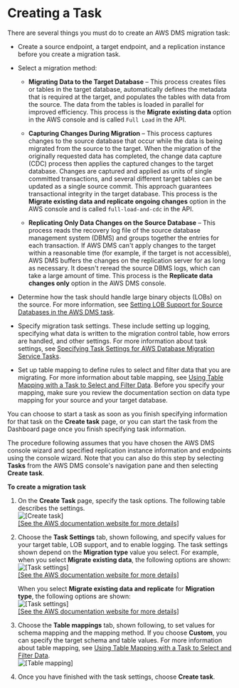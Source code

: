 # Creating a Task<a name="CHAP_Tasks.Creating"></a>

There are several things you must do to create an AWS DMS migration task:

+ Create a source endpoint, a target endpoint, and a replication instance before you create a migration task\. 

+ Select a migration method:

  + **Migrating Data to the Target Database** – This process creates files or tables in the target database, automatically defines the metadata that is required at the target, and populates the tables with data from the source\. The data from the tables is loaded in parallel for improved efficiency\. This process is the **Migrate existing data** option in the AWS console and is called `Full Load` in the API\.

  + **Capturing Changes During Migration** – This process captures changes to the source database that occur while the data is being migrated from the source to the target\. When the migration of the originally requested data has completed, the change data capture \(CDC\) process then applies the captured changes to the target database\. Changes are captured and applied as units of single committed transactions, and several different target tables can be updated as a single source commit\. This approach guarantees transactional integrity in the target database\. This process is the **Migrate existing data and replicate ongoing changes** option in the AWS console and is called `full-load-and-cdc` in the API\.

  + **Replicating Only Data Changes on the Source Database** – This process reads the recovery log file of the source database management system \(DBMS\) and groups together the entries for each transaction\. If AWS DMS can't apply changes to the target within a reasonable time \(for example, if the target is not accessible\), AWS DMS buffers the changes on the replication server for as long as necessary\. It doesn't reread the source DBMS logs, which can take a large amount of time\. This process is the **Replicate data changes only** option in the AWS DMS console\. 

+ Determine how the task should handle large binary objects \(LOBs\) on the source\. For more information, see [Setting LOB Support for Source Databases in the AWS DMS task](CHAP_Tasks.LOBSupport.md)\.

+ Specify migration task settings\. These include setting up logging, specifying what data is written to the migration control table, how errors are handled, and other settings\. For more information about task settings, see [Specifying Task Settings for AWS Database Migration Service Tasks](CHAP_Tasks.CustomizingTasks.TaskSettings.md)\.

+ Set up table mapping to define rules to select and filter data that you are migrating\. For more information about table mapping, see [Using Table Mapping with a Task to Select and Filter Data](CHAP_Tasks.CustomizingTasks.TableMapping.md)\. Before you specify your mapping, make sure you review the documentation section on data type mapping for your source and your target database\. 

You can choose to start a task as soon as you finish specifying information for that task on the **Create task** page, or you can start the task from the Dashboard page once you finish specifying task information\.

The procedure following assumes that you have chosen the AWS DMS console wizard and specified replication instance information and endpoints using the console wizard\. Note that you can also do this step by selecting **Tasks** from the AWS DMS console's navigation pane and then selecting **Create task**\. 

**To create a migration task**

1. On the **Create Task** page, specify the task options\. The following table describes the settings\.  
![\[Create task\]](http://docs.aws.amazon.com/dms/latest/userguide/images/datarep-gs-wizard4.png)    
[\[See the AWS documentation website for more details\]](http://docs.aws.amazon.com/dms/latest/userguide/CHAP_Tasks.Creating.html)

1. Choose the **Task Settings** tab, shown following, and specify values for your target table, LOB support, and to enable logging\. The task settings shown depend on the **Migration type** value you select\. For example, when you select **Migrate existing data**, the following options are shown:  
![\[Task settings\]](http://docs.aws.amazon.com/dms/latest/userguide/images/datarep-gs-wizard4-settings.png)    
[\[See the AWS documentation website for more details\]](http://docs.aws.amazon.com/dms/latest/userguide/CHAP_Tasks.Creating.html)

   When you select **Migrate existing data and replicate** for **Migration type**, the following options are shown:  
![\[Task settings\]](http://docs.aws.amazon.com/dms/latest/userguide/images/datarep-gs-wizard4a-settings.png)    
[\[See the AWS documentation website for more details\]](http://docs.aws.amazon.com/dms/latest/userguide/CHAP_Tasks.Creating.html)

1. Choose the **Table mappings** tab, shown following, to set values for schema mapping and the mapping method\. If you choose **Custom**, you can specify the target schema and table values\. For more information about table mapping, see [Using Table Mapping with a Task to Select and Filter Data](CHAP_Tasks.CustomizingTasks.TableMapping.md)\.  
![\[Table mapping\]](http://docs.aws.amazon.com/dms/latest/userguide/images/datarep-gs-wizard4-tablemapping.png)

1. Once you have finished with the task settings, choose **Create task**\.